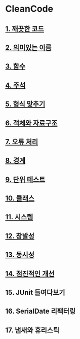 # CleanCode

## [1. 깨끗한 코드](./1.%20깨끗한%20코드.md)

## [2. 의미있는 이름](./2.%20의미있는%20이름.md)

## [3. 함수](./3.%20함수.md)

## [4. 주석](./4.%20주석.md)

## [5. 형식 맞추기](./5.%20형식%20맞추기.md)

## [6. 객체와 자료구조](./6.%20객체와%20자료구조.md)

## [7. 오류 처리](./7.%20오류처리)

## [8. 경계](./8.%20경계.md)

## [9. 단위 테스트](./9.%20단위%20테스트.md)

## [10. 클래스](./10.%20클래스.md)

## [11. 시스템](./11.%20시스템.md)

## [12. 창발성](./12.%20창발성.md)

## [13. 동시성](./13.%20동시성.md)

## [14. 점진적인 개선](./14.%20점진적인%20개선.md)

## 15. JUnit 들여다보기

## 16. SerialDate 리팩터링

## 17. 냄새와 휴리스틱
